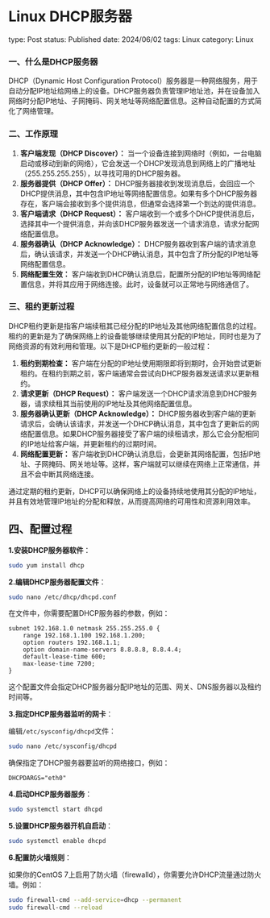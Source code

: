 # Linux DHCP服务器

type: Post
status: Published
date: 2024/06/02
tags: Linux
category: Linux

### **一、什么是DHCP服务器**

DHCP（Dynamic Host Configuration Protocol）服务器是一种网络服务，用于自动分配IP地址给网络上的设备。DHCP服务器负责管理IP地址池，并在设备加入网络时分配IP地址、子网掩码、网关地址等网络配置信息。这种自动配置的方式简化了网络管理。

### **二、工作原理**

1. **客户端发现（DHCP Discover）：** 当一个设备连接到网络时（例如，一台电脑启动或移动到新的网络），它会发送一个DHCP发现消息到网络上的广播地址（255.255.255.255），以寻找可用的DHCP服务器。
2. **服务器提供（DHCP Offer）：** DHCP服务器接收到发现消息后，会回应一个DHCP提供消息，其中包含IP地址等网络配置信息。如果有多个DHCP服务器存在，客户端会接收到多个提供消息，但通常会选择第一个到达的提供消息。
3. **客户端请求（DHCP Request）：** 客户端收到一个或多个DHCP提供消息后，选择其中一个提供消息，并向该DHCP服务器发送一个请求消息，请求分配网络配置信息。
4. **服务器确认（DHCP Acknowledge）：** DHCP服务器收到客户端的请求消息后，确认该请求，并发送一个DHCP确认消息，其中包含了所分配的IP地址等网络配置信息。
5. **网络配置生效：** 客户端收到DHCP确认消息后，配置所分配的IP地址等网络配置信息，并将其应用于网络连接。此时，设备就可以正常地与网络通信了。

### **三、租约更新过程**

DHCP租约更新是指客户端续租其已经分配的IP地址及其他网络配置信息的过程。租约的更新是为了确保网络上的设备能够继续使用其分配的IP地址，同时也是为了网络资源的有效利用和管理。以下是DHCP租约更新的一般过程：

1. **租约到期检查：** 客户端在分配的IP地址使用期限即将到期时，会开始尝试更新租约。在租约到期之前，客户端通常会尝试向DHCP服务器发送请求以更新租约。
2. **请求更新（DHCP Request）：** 客户端发送一个DHCP请求消息到DHCP服务器，请求续租其当前使用的IP地址及其他网络配置信息。
3. **服务器确认更新（DHCP Acknowledge）：** DHCP服务器收到客户端的更新请求后，会确认该请求，并发送一个DHCP确认消息，其中包含了更新后的网络配置信息。如果DHCP服务器接受了客户端的续租请求，那么它会分配相同的IP地址给客户端，并更新租约的过期时间。
4. **网络配置更新：** 客户端收到DHCP确认消息后，会更新其网络配置，包括IP地址、子网掩码、网关地址等。这样，客户端就可以继续在网络上正常通信，并且不会中断其网络连接。

通过定期的租约更新，DHCP可以确保网络上的设备持续地使用其分配的IP地址，并且有效地管理IP地址的分配和释放，从而提高网络的可用性和资源利用效率。

## 四、配置过程

**1.安装DHCP服务器软件**：

```bash
sudo yum install dhcp
```

**2.编辑DHCP服务器配置文件**：

```bash
sudo nano /etc/dhcp/dhcpd.conf
```

在文件中，你需要配置DHCP服务器的参数，例如：

```
subnet 192.168.1.0 netmask 255.255.255.0 {
    range 192.168.1.100 192.168.1.200;
    option routers 192.168.1.1;
    option domain-name-servers 8.8.8.8, 8.8.4.4;
    default-lease-time 600;
    max-lease-time 7200;
}
```

这个配置文件会指定DHCP服务器分配IP地址的范围、网关、DNS服务器以及租约时间等。

**3.指定DHCP服务器监听的网卡**：

编辑`/etc/sysconfig/dhcpd`文件：

```bash
sudo nano /etc/sysconfig/dhcpd
```

确保指定了DHCP服务器要监听的网络接口，例如：

```
DHCPDARGS="eth0"
```

**4.启动DHCP服务器服务**：

```bash
sudo systemctl start dhcpd
```

**5.设置DHCP服务器开机自启动**：

```bash
sudo systemctl enable dhcpd
```

**6.配置防火墙规则**：

如果你的CentOS 7上启用了防火墙（firewalld），你需要允许DHCP流量通过防火墙。例如：

```bash
sudo firewall-cmd --add-service=dhcp --permanent
sudo firewall-cmd --reload
```